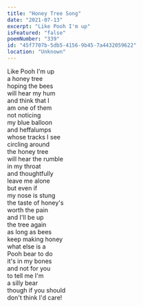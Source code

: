 ```yaml
---
title: "Honey Tree Song"
date: "2021-07-13"
excerpt: "Like Pooh I'm up"
isFeatured: "false"
poemNumber: "339"
id: "45f7707b-5db5-4156-9b45-7a4432059622"
location: "Unknown"
---
```


Like Pooh I'm up  
a honey tree  
hoping the bees  
will hear my hum  
and think that I  
am one of them  
not noticing  
my blue balloon  
and heffalumps  
whose tracks I see  
circling around  
the honey tree  
will hear the rumble  
in my throat  
and thoughtfully  
leave me alone  
but even if  
my nose is stung  
the taste of honey's  
worth the pain  
and I'll be up  
the tree again  
as long as bees  
keep making honey  
what else is a  
Pooh bear to do  
it's in my bones  
and not for you  
to tell me I'm  
a silly bear  
though if you should  
don't think I'd care!
